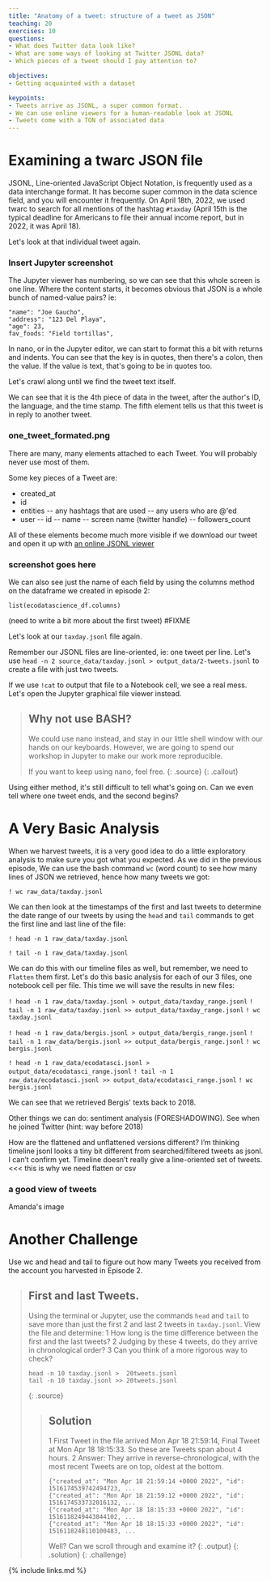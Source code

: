 ```yaml
---
title: "Anatomy of a tweet: structure of a tweet as JSON"
teaching: 20
exercises: 10
questions:
- What does Twitter data look like?
- What are some ways of looking at Twitter JSONL data?
- Which pieces of a tweet should I pay attention to?

objectives:
- Getting acquainted with a dataset

keypoints:
- Tweets arrive as JSONL, a super common format.
- We can use online viewers for a human-readable look at JSONL
- Tweets come with a TON of associated data
---
```


# Examining a twarc JSON file

JSONL, Line-oriented JavaScript Object Notation, is frequently used as a 
data interchange format. It has become super common in the data science 
field, and you will encounter it frequently. On April 18th, 2022, we 
used twarc to search for all mentions of the hashtag `#taxday` (April 15th is
the typical deadline for Americans to file their annual income report,
but in 2022, it was April 18).

Let's look at that individual tweet again.

### Insert Jupyter screenshot

The Jupyter viewer has numbering, so we can see that this whole screen 
is one line. Where the content starts, it becomes obvious that JSON is a 
whole bunch of named-value pairs? ie:

~~~
"name": "Joe Gaucho",
"address": "123 Del Playa",
"age": 23,
fav_foods: "Field tortillas",
~~~

In nano, or in the Jupyter editor, we can start to format this a bit with 
returns and indents. You can see that the key is in quotes, then there's a 
colon, then the value. If the value is text, that's going to be in quotes too.

Let's crawl along until we find the tweet text itself.

We can see that it is the 4th piece of data in the tweet,
after the author's ID, the language, and the time stamp. The fifth
element tells us that this tweet is in reply to another tweet.

### one_tweet_formated.png

There are many, many elements attached to each Tweet. You will probably never use
most of them. 

Some key pieces of a Tweet are:
- created_at
- id
- entities
  -- any hashtags that are used
  -- any users who are @'ed
- user
  -- id
  -- name
  -- screen name (twitter handle)
  -- followers_count
  
All of these elements become much more visible if we download our tweet 
and open it up with [an online JSONL viewer](https://codebeautify.org/jsonviewer)

### screenshot goes here

We can also see just the name of each field by using the columns
method on the dataframe we created in episode 2:

`list(ecodatascience_df.columns)`

(need to write a bit more about the first tweet) #FIXME

Let's look at our `taxday.jsonl` file again. 

Remember our JSONL files are line-oriented, ie: one tweet per line. Let's use 
`head -n 2 source_data/taxday.jsonl > output_data/2-tweets.jsonl` to create a 
file with just two tweets.

If we use `!cat` to output that file to a Notebook cell, we see a real 
mess. Let's open the Jupyter graphical file viewer instead.

> ## Why not use BASH?
>
> We could use nano instead, and stay in our little shell window 
> with our hands on our keyboards.  However, we are going to spend
> our workshop in Jupyter to make our work more reproducible.
> 
> If you want to keep using nano, feel free.
> {: .source}
{: .callout}

Using either method, it's still difficult to tell what's going on. Can 
we even tell where one tweet ends, and the second begins?

# A Very Basic Analysis

When we harvest tweets, it is a very good idea to do a little exploratory 
analysis to make sure you got what you expected. As we did in the previous 
episode, We can use 
the bash command `wc` (word count) to see how many lines of JSON we retrieved, 
hence how many tweets we got:

`! wc raw_data/taxday.jsonl`

We can then look at the timestamps of the first and last tweets to determine
the date range of our tweets by using the `head` and `tail` commands to
get the first line and last line of the file:

`! head -n 1 raw_data/taxday.jsonl`

`! tail -n 1 raw_data/taxday.jsonl`

We can do this with our timeline files as well, but remember, we need to `Flatten` 
them first. Let's do this basic analysis for each of our 3 files, one notebook
cell per file. This time we will save the results in new files:

`! head -n 1 raw_data/taxday.jsonl > output_data/taxday_range.jsonl`
`! tail -n 1 raw_data/taxday.jsonl >> output_data/taxday_range.jsonl`
`! wc taxday.jsonl`

`! head -n 1 raw_data/bergis.jsonl > output_data/bergis_range.jsonl`
`! tail -n 1 raw_data/bergis.jsonl >> output_data/bergis_range.jsonl`
`! wc bergis.jsonl`

`! head -n 1 raw_data/ecodatasci.jsonl > output_data/ecodatasci_range.jsonl`
`! tail -n 1 raw_data/ecodatasci.jsonl >> output_data/ecodatasci_range.jsonl`
`! wc bergis.jsonl`


We can see that we retrieved Bergis' texts back to 2018.


Other things we can do: sentiment analysis (FORESHADOWING). See when he joined 
Twitter (hint: way before 2018)

How are the flattened and unflattened versions different? I’m thinking 
timeline jsonl looks a tiny bit different from searched/filtered tweets 
as jsonl. I can’t confirm yet. Timeline doesn’t really give a 
line-oriented set of tweets. <<< this is why we need flatten or csv

### a good view of tweets
Amanda's image 




# Another Challenge
Use wc and head and tail to figure out how many Tweets you received from 
the account you harvested in Episode 2.


> ## First and last Tweets.
>
> Using the terminal or Jupyter, use the commands `head` and `tail` to 
> save more than just the first 2 and last 2 tweets in `taxday.jsonl`.
> View the file and determine: 
> 1 How long is the time difference between the first and the last tweets?
> 2 Judging by these 4 tweets, do they arrive in chronological order?
> 3 Can you think of a more rigorous way to check?
>
> ~~~
> head -n 10 taxday.jsonl >  20tweets.jsonl
> tail -n 10 taxday.jsonl >> 20tweets.jsonl
> ~~~
> {: .source}
>
> > ## Solution
> >
> > 1 First Tweet in the file arrived Mon Apr 18 21:59:14, Final Tweet at Mon Apr 18 18:15:33. So these 
> > are Tweets span about 4 hours.
> > 2 Answer: They arrive in reverse-chronological, with the most recent Tweets are on top, oldest at the bottom.
> > ~~~
> > {"created_at": "Mon Apr 18 21:59:14 +0000 2022", "id": 1516174539742494723, ...
> > {"created_at": "Mon Apr 18 21:59:12 +0000 2022", "id": 1516174533732016132, ...
> > {"created_at": "Mon Apr 18 18:15:33 +0000 2022", "id": 1516118249443844102, ...
> > {"created_at": "Mon Apr 18 18:15:33 +0000 2022", "id": 1516118248110100483, ...
> > ~~~
> > Well?
> > Can we scroll through and examine it?
> > {: .output}
> {: .solution}
{: .challenge}



{% include links.md %}
